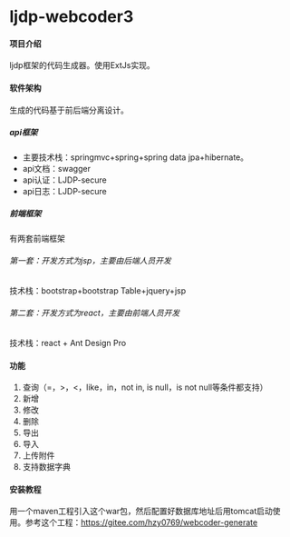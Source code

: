 # ljdp-webcoder3

#### 项目介绍
ljdp框架的代码生成器。使用ExtJs实现。

#### 软件架构
生成的代码基于前后端分离设计。
##### api框架
- 主要技术栈：springmvc+spring+spring data jpa+hibernate。
- api文档：swagger
- api认证：LJDP-secure
- api日志：LJDP-secure

##### 前端框架
有两套前端框架

###### 第一套：开发方式为jsp，主要由后端人员开发
技术栈：bootstrap+bootstrap Table+jquery+jsp

###### 第二套：开发方式为react，主要由前端人员开发
技术栈：react + Ant Design Pro

#### 功能
1. 查询（=，>，<，like，in，not in, is null，is not null等条件都支持）
2. 新增
3. 修改
4. 删除
5. 导出
6. 导入
7. 上传附件
8. 支持数据字典

#### 安装教程
用一个maven工程引入这个war包，然后配置好数据库地址后用tomcat启动使用。参考这个工程：https://gitee.com/hzy0769/webcoder-generate

